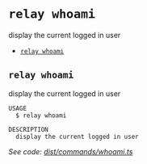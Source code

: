 `relay whoami`
==============

display the current logged in user

* [`relay whoami`](#relay-whoami)

## `relay whoami`

display the current logged in user

```
USAGE
  $ relay whoami

DESCRIPTION
  display the current logged in user
```

_See code: [dist/commands/whoami.ts](https://github.com/relaypro/relay-cli/blob/v0.2.5/dist/commands/whoami.ts)_
